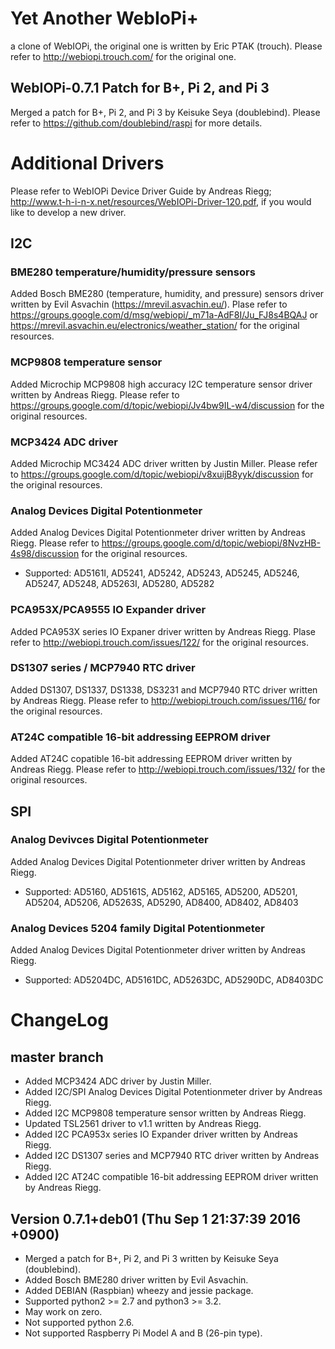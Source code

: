 # Yet Another WebIoPi+
a clone of WebIOPi, the original one is written by Eric PTAK (trouch).
Please refer to http://webiopi.trouch.com/ for the original one.

## WebIOPi-0.7.1 Patch for B+, Pi 2, and Pi 3
Merged a patch for B+, Pi 2, and Pi 3 by Keisuke Seya (doublebind).
Please refer to https://github.com/doublebind/raspi for more details.

# Additional Drivers

Please refer to WebIOPi Device Driver Guide by Andreas Riegg; http://www.t-h-i-n-x.net/resources/WebIOPi-Driver-120.pdf, if you would like to develop a new driver.

## I2C

### BME280 temperature/humidity/pressure sensors
Added Bosch BME280 (temperature, humidity, and pressure) sensors driver written by Evil Asvachin (https://mrevil.asvachin.eu/).
Plase refer to https://groups.google.com/d/msg/webiopi/_m71a-AdF8I/Ju_FJ8s4BQAJ or https://mrevil.asvachin.eu/electronics/weather_station/ for the original resources.

### MCP9808 temperature sensor
Added Microchip MCP9808 high accuracy I2C temperature sensor driver written by Andreas Riegg. Please refer to https://groups.google.com/d/topic/webiopi/Jv4bw9IL-w4/discussion for the original resources.

### MCP3424 ADC driver
Added Microchip MC3424 ADC driver written by Justin Miller. Please refer to https://groups.google.com/d/topic/webiopi/v8xuijB8yyk/discussion for the original resources.

### Analog Devices Digital Potentionmeter 
Added Analog Devices Digital Potentionmeter driver written by Andreas Riegg. Please refer to https://groups.google.com/d/topic/webiopi/8NvzHB-4s98/discussion for the original resources.

* Supported: AD5161I, AD5241, AD5242, AD5243, AD5245, AD5246, AD5247, AD5248, AD5263I, AD5280, AD5282

### PCA953X/PCA9555 IO Expander driver
Added PCA953X series IO Expaner driver written by Andreas Riegg. Plase refer to http://webiopi.trouch.com/issues/122/ for the original resources.

### DS1307 series / MCP7940 RTC driver
Added DS1307, DS1337, DS1338, DS3231 and MCP7940 RTC driver written by Andreas Riegg. Please refer to http://webiopi.trouch.com/issues/116/ for the original resources.

### AT24C compatible 16-bit addressing EEPROM driver 
Added AT24C copatible 16-bit addressing EEPROM driver written by Andreas Riegg. Please refer to http://webiopi.trouch.com/issues/132/ for the original resources.

## SPI

### Analog Devivces Digital Potentionmeter
Added Analog Devices Digital Potentionmeter driver written by Andreas Riegg.

* Supported: AD5160, AD5161S, AD5162, AD5165, AD5200, AD5201, AD5204, AD5206, AD5263S, AD5290, AD8400, AD8402, AD8403

### Analog Devices 5204 family Digital Potentionmeter
Added Analog Devices Digital Potentionmeter driver written by Andreas Riegg.

* Supported: AD5204DC, AD5161DC, AD5263DC, AD5290DC, AD8403DC

# ChangeLog

## master branch
* Added MCP3424 ADC driver by Justin Miller.
* Added I2C/SPI Analog Devices Digital Potentionmeter driver by Andreas Riegg.
* Added I2C MCP9808 temperature sensor written by Andreas Riegg. 
* Updated TSL2561 driver to v1.1 written by Andreas Riegg.
* Added I2C PCA953x series IO Expander driver written by Andreas Riegg.
* Added I2C DS1307 series and MCP7940 RTC driver written by Andreas Riegg.
* Added I2C AT24C compatible 16-bit addressing EEPROM driver written by Andreas Riegg.

## Version 0.7.1+deb01 (Thu Sep 1 21:37:39 2016 +0900) 
* Merged a patch for B+, Pi 2, and Pi 3 written by Keisuke Seya (doublebind).
* Added Bosch BME280 driver written by Evil Asvachin.
* Added DEBIAN (Raspbian) wheezy and jessie package.
* Supported python2 >= 2.7 and python3 >= 3.2.
* May work on zero.
* Not supported python 2.6.
* Not supported Raspberry Pi Model A and B (26-pin type). 




